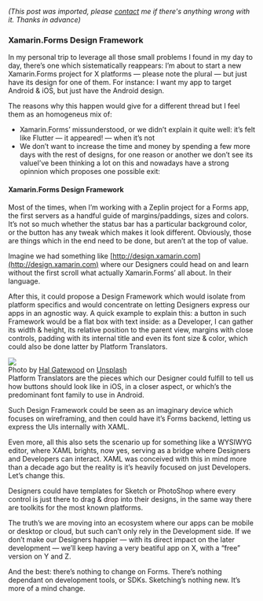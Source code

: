 *(This post was imported, please [contact](/#/contact) me if there's anything wrong with it. Thanks in advance)*

### Xamarin.Forms Design Framework

In my personal trip to leverage all those small problems I found in my day to day, there’s one which sistematically reappears: I’m about to start a new Xamarin.Forms project for X platforms — please note the plural — but just have its design for one of them. For instance: I want my app to target Android & iOS, but just have the Android design.

The reasons why this happen would give for a different thread but I feel them as an homogeneus mix of:


  * Xamarin.Forms’ missunderstood, or we didn’t explain it quite well: it’s felt like Flutter — it appeared! — when it’s not
  * We don’t want to increase the time and money by spending a few more days with the rest of designs, for one reason or another we don’t see its valueI’ve been thinking a lot on this and nowadays have a strong opinnion which proposes one possible exit:

#### **Xamarin.Forms Design Framework**

Most of the times, when I’m working with a Zeplin project for a Forms app, the first servers as a handful guide of margins/paddings, sizes and colors. It’s not so much whether the status bar has a particular background color, or the button has any tweak which makes it look different. Obviously, those are things which in the end need to be done, but aren’t at the top of value.

Imagine we had something like [http://design.xamarin.com](http://design.xamarin.com) where our Designers could head on and learn without the first scroll what actually Xamarin.Forms’ all about. In their language.

After this, it could propose a Design Framework which would isolate from platform specifics and would concentrate on letting Designers express our apps in an agnostic way. A quick example to explain this: a button in such Framework would be a flat box with text inside: as a Developer, I can gather its width & height, its relative position to the parent view, margins with close controls, padding with its internal title and even its font size & color, which could also be done latter by Platform Translators.

  
![](https://cdn-images-1.medium.com/max/1000/0*t7UJdpwx2KGsTC1N)  
Photo by [Hal Gatewood](https://unsplash.com/@halgatewood?utm_source=medium&amp;utm_medium=referral) on [Unsplash](https://unsplash.com?utm_source=medium&amp;utm_medium=referral)  
Platform Translators are the pieces which our Designer could fulfill to tell us how buttons should look like in iOS, in a closer aspect, or which’s the predominant font family to use in Android.

Such Design Framework could be seen as an imaginary device which focuses on wireframing, and then could have it’s Forms backend, letting us express the UIs internally with XAML.

Even more, all this also sets the scenario up for something like a WYSIWYG editor, where XAML brights, now yes, serving as a bridge where Designers and Developers can interact. XAML was conceived with this in mind more than a decade ago but the reality is it’s heavily focused on just Developers. Let’s change this.

Designers could have templates for Sketch or PhotoShop where every control is just there to drag & drop into their designs, in the same way there are toolkits for the most known platforms.

The truth’s we are moving into an ecosystem where our apps can be mobile or desktop or cloud, but such can’t only rely in the Development side. If we don’t make our Designers happier — with its direct impact on the later development — we’ll keep having a very beatiful app on X, with a “free” version on Y and Z.

And the best: there’s nothing to change on Forms. There’s nothing dependant on development tools, or SDKs. Sketching’s nothing new. It’s more of a mind change.